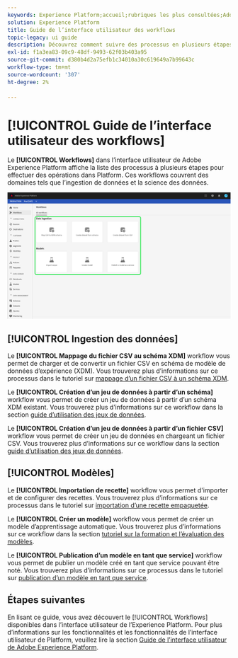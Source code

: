 ```yaml
---
keywords: Experience Platform;accueil;rubriques les plus consultées;Adobe Experience Platform;guide d’utilisation;guide de l’interface utilisateur des workflows;guide d’interface utilisateur des workflows;workflows;guide d’utilisation des workflows ;
solution: Experience Platform
title: Guide de l’interface utilisateur des workflows
topic-legacy: ui guide
description: Découvrez comment suivre des processus en plusieurs étapes pour effectuer des opérations courantes dans l’interface utilisateur de Adobe Experience Platform.
exl-id: f1a3ea83-09c9-48df-9493-62f03b403a95
source-git-commit: d380b4d2a75efb1c34010a30c619649a7b99643c
workflow-type: tm+mt
source-wordcount: '307'
ht-degree: 2%

---
```


# [!UICONTROL Guide de l’interface utilisateur des workflows]

Le **[!UICONTROL Workflows]** dans l’interface utilisateur de Adobe Experience Platform affiche la liste des processus à plusieurs étapes pour effectuer des opérations dans Platform. Ces workflows couvrent des domaines tels que l’ingestion de données et la science des données.

![workflows](./images/workflows/workflows.png)

## [!UICONTROL Ingestion des données]

Le **[!UICONTROL Mappage du fichier CSV au schéma XDM]** workflow vous permet de charger et de convertir un fichier CSV en schéma de modèle de données d’expérience (XDM). Vous trouverez plus d’informations sur ce processus dans le tutoriel sur [mappage d’un fichier CSV à un schéma XDM](../ingestion/tutorials/map-csv/overview.md).

Le **[!UICONTROL Création d’un jeu de données à partir d’un schéma]** workflow vous permet de créer un jeu de données à partir d’un schéma XDM existant. Vous trouverez plus d’informations sur ce workflow dans la section [guide d’utilisation des jeux de données](../catalog/datasets/user-guide.md#schema).

Le **[!UICONTROL Création d’un jeu de données à partir d’un fichier CSV]** workflow vous permet de créer un jeu de données en chargeant un fichier CSV. Vous trouverez plus d’informations sur ce workflow dans la section [guide d’utilisation des jeux de données](../catalog/datasets/user-guide.md#csv).

## [!UICONTROL Modèles]

Le **[!UICONTROL Importation de recette]** workflow vous permet d&#39;importer et de configurer des recettes. Vous trouverez plus d’informations sur ce processus dans le tutoriel sur [importation d’une recette empaquetée](../data-science-workspace/models-recipes/import-packaged-recipe-ui.md).

Le **[!UICONTROL Créer un modèle]** workflow vous permet de créer un modèle d’apprentissage automatique. Vous trouverez plus d’informations sur ce workflow dans la section [tutoriel sur la formation et l’évaluation des modèles](../data-science-workspace/models-recipes/train-evaluate-model-ui.md).

Le **[!UICONTROL Publication d’un modèle en tant que service]** workflow vous permet de publier un modèle créé en tant que service pouvant être noté. Vous trouverez plus d’informations sur ce processus dans le tutoriel sur [publication d’un modèle en tant que service](../data-science-workspace/models-recipes/publish-model-service-ui.md).

## Étapes suivantes

En lisant ce guide, vous avez découvert le [!UICONTROL Workflows] disponibles dans l’interface utilisateur de l’Experience Platform. Pour plus d’informations sur les fonctionnalités et les fonctionnalités de l’interface utilisateur de Platform, veuillez lire la section [Guide de l’interface utilisateur de Adobe Experience Platform](ui-guide.md).
